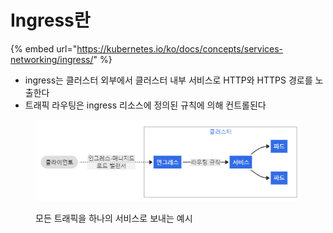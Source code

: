 # Ingress란

{% embed url="https://kubernetes.io/ko/docs/concepts/services-networking/ingress/" %}

* ingress는 클러스터 외부에서 클러스터 내부 서비스로 HTTP와 HTTPS 경로를 노출한다
* 트래픽 라우팅은 ingress 리소스에 정의된 규칙에 의해 컨트롤된다



<figure><img src="../../.gitbook/assets/image (1) (1) (1) (1) (1) (1) (1) (1) (1) (1) (1) (1).png" alt=""><figcaption><p>모든 트래픽을 하나의 서비스로 보내는 예시</p></figcaption></figure>



